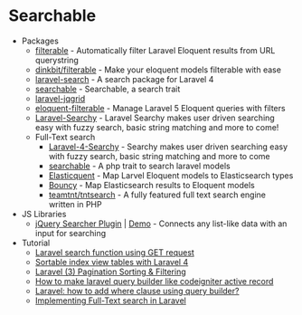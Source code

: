 # Searchable
* Packages
    - [filterable](http://goo.gl/ucDzsa) - Automatically filter Laravel Eloquent results from URL querystring
    - [dinkbit/filterable](http://goo.gl/K7DqyK) - Make your eloquent models filterable with ease
    - [laravel-search](http://goo.gl/WjjW1o) - A search package for Laravel 4
    - [searchable](http://goo.gl/GgF8HU) - Searchable, a search trait
    - [laravel-jqgrid](http://goo.gl/tO4udQ)
    - [eloquent-filterable](https://goo.gl/g55r8I) - Manage Laravel 5 Eloquent queries with filters
    - [Laravel-Searchy](https://goo.gl/4v9sru) - Laravel Searchy makes user driven searching easy with fuzzy search, basic string matching and more to come!
    - Full-Text search
        - [Laravel-4-Searchy](http://goo.gl/EVyEgn) - Searchy makes user driven searching easy with fuzzy search, basic string matching and more to come
        - [searchable](http://goo.gl/HkcmN8) - A php trait to search laravel models
        - [Elasticquent](http://goo.gl/91o3Ch) - Map Larvel Eloquent models to Elasticsearch types
        - [Bouncy](http://goo.gl/RLncTR) - Map Elasticsearch results to Eloquent models
        - [teamtnt/tntsearch](https://goo.gl/yw6VCm) - A fully featured full text search engine written in PHP
* JS Libraries
    - [jQuery Searcher Plugin](https://goo.gl/bn2740) | [Demo](http://goo.gl/6NVs8w) - Connects any list-like data with an input for searching
* Tutorial
    - [Laravel search function using GET request](http://goo.gl/qpe3Lj)
    - [Sortable index view tables with Laravel 4](http://goo.gl/wpqOj4)
    - [Laravel (3) Pagination Sorting & Filtering](http://goo.gl/MwZVnC)
    - [How to make laravel query builder like codeigniter active record](http://goo.gl/TNNylV)
    - [Laravel: how to add where clause using query builder?](http://goo.gl/TUe1l3)
    - [Implementing Full-Text search in Laravel](http://goo.gl/EavdqB)
